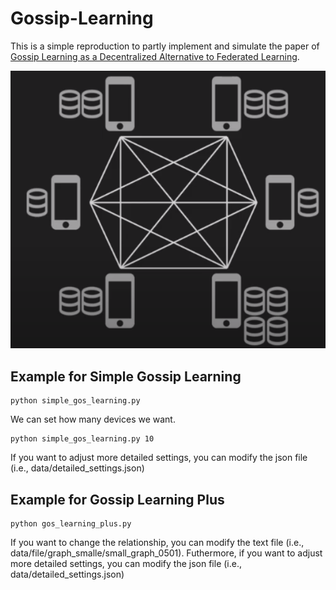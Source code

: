 # Gossip-Learning

This is a simple reproduction to partly implement and simulate the paper of [Gossip Learning as a Decentralized Alternative to Federated Learning](https://link.springer.com/chapter/10.1007/978-3-030-22496-7_5 "Gossip Learning").

![image](https://github.com/KevinYang515/Gossip-Learning/blob/master/picture/gossip_learning_fig.PNG)

## Example for Simple Gossip Learning

    python simple_gos_learning.py

We can set how many devices we want.

    python simple_gos_learning.py 10

If you want to adjust more detailed settings, you can modify the json file (i.e., data/detailed_settings.json)

## Example for Gossip Learning Plus

    python gos_learning_plus.py

If you want to change the relationship, you can modify the text file (i.e., data/file/graph_smalle/small_graph_0501). Futhermore, if you want to adjust more detailed settings, you can modify the json file (i.e., data/detailed_settings.json)